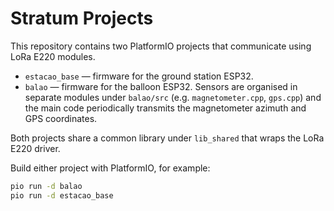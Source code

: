 # Stratum Projects

This repository contains two PlatformIO projects that communicate using LoRa E220 modules.

- `estacao_base` — firmware for the ground station ESP32.
- `balao` — firmware for the balloon ESP32. Sensors are organised in
  separate modules under `balao/src` (e.g. `magnetometer.cpp`, `gps.cpp`) and the
  main code periodically transmits the magnetometer azimuth and GPS coordinates.


Both projects share a common library under `lib_shared` that wraps the
LoRa E220 driver.

Build either project with PlatformIO, for example:

```bash
pio run -d balao
pio run -d estacao_base
```
